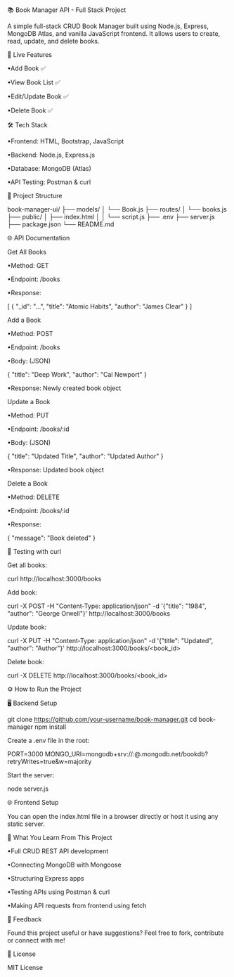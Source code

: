 📚 Book Manager API - Full Stack Project

A simple full-stack CRUD Book Manager built using Node.js, Express, MongoDB Atlas, and vanilla JavaScript frontend. It allows users to create, read, update, and delete books.


🚀 Live Features

•Add Book ✅

•View Book List ✅

•Edit/Update Book ✅

•Delete Book ✅


🛠️ Tech Stack

•Frontend: HTML, Bootstrap, JavaScript

•Backend: Node.js, Express.js

•Database: MongoDB (Atlas)

•API Testing: Postman & curl


📂 Project Structure

book-manager-ui/
├── models/
│       └── Book.js 
├── routes/
│       └── books.js 
├── public/ 
│       ├── index.html │ 
│       └── script.js 
├── .env 
├── server.js 
├── package.json 
└── README.md

🌐 API Documentation

Get All Books

•Method: GET

•Endpoint: /books

•Response:

[
  {
    "_id": "...",
    "title": "Atomic Habits",
    "author": "James Clear" 
  } 
]

Add a Book

•Method: POST

•Endpoint: /books

•Body: (JSON)

{ 
  "title": "Deep Work",
  "author": "Cal Newport" 
}

•Response: Newly created book object

Update a Book

•Method: PUT

•Endpoint: /books/:id

•Body: (JSON)

{
  "title": "Updated Title",
  "author": "Updated Author" 
}

•Response: Updated book object

Delete a Book

•Method: DELETE

•Endpoint: /books/:id

•Response:

{ 
"message": "Book deleted" 
}

🧪 Testing with curl

Get all books:

curl http://localhost:3000/books

Add book:

curl -X POST -H "Content-Type: application/json"
-d '{"title": "1984", "author": "George Orwell"}'
http://localhost:3000/books

Update book:

curl -X PUT -H "Content-Type: application/json"
-d '{"title": "Updated", "author": "Author"}'
http://localhost:3000/books/<book_id>

Delete book:

curl -X DELETE http://localhost:3000/books/<book_id>

⚙️ How to Run the Project

🖥️ Backend Setup

git clone https://github.com/your-username/book-manager.git cd book-manager npm install

Create a .env file in the root:

PORT=3000 MONGO_URI=mongodb+srv://:@.mongodb.net/bookdb?retryWrites=true&w=majority


Start the server:

node server.js


🌐 Frontend Setup

You can open the index.html file in a browser directly or host it using any static server.


🧠 What You Learn From This Project

•Full CRUD REST API development

•Connecting MongoDB with Mongoose

•Structuring Express apps

•Testing APIs using Postman & curl

•Making API requests from frontend using fetch

📩 Feedback

Found this project useful or have suggestions? Feel free to fork, contribute or connect with me!

📌 License

MIT License
